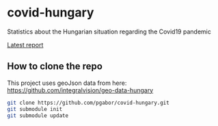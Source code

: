 # covid-hungary
Statistics about the Hungarian situation regarding the Covid19 pandemic

[Latest report](http://pgabor.web.elte.hu/2020-04-21.html)

## How to clone the repo

This project uses geoJson data from here: https://github.com/integralvision/geo-data-hungary

```bash
git clone https://github.com/pgabor/covid-hungary.git
git submodule init
git submodule update

```
